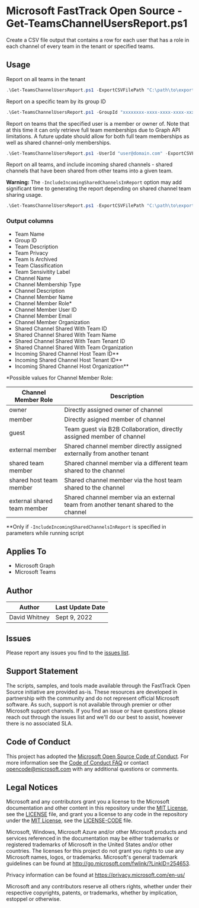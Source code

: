
# Microsoft FastTrack Open Source - Get-TeamsChannelUsersReport.ps1

Create a CSV file output that contains a row for each user that has a role in each channel of every team in the tenant or specified teams.

## Usage

Report on all teams in the tenant

```PowerShell
.\Get-TeamsChannelUsersReport.ps1 -ExportCSVFilePath "C:\path\to\export.csv"
```

Report on a specific team by its group ID

```PowerShell
.\Get-TeamsChannelUsersReport.ps1 -GroupId "xxxxxxxx-xxxx-xxxx-xxxx-xxxxxxxxxxxx" -ExportCSVFilePath "C:\path\to\export.csv"
```

Report on teams that the specified user is a member or owner of. Note that at this time it can only retrieve full team memberships due to Graph API limitations. A future update should allow for both full team memberships as well as shared channel-only memberships.

```PowerShell
.\Get-TeamsChannelUsersReport.ps1 -UserId "user@domain.com" -ExportCSVFilePath "C:\path\to\export.csv"
```

Report on all teams, and include incoming shared channels - shared channels that have been shared from other teams into a given team.

**Warning:** The `-IncludeIncomingSharedChannelsInReport` option may add significant time to generating the report depending on shared channel team sharing usage.

```PowerShell
.\Get-TeamsChannelUsersReport.ps1 -ExportCSVFilePath "C:\path\to\export.csv" -IncludeIncomingSharedChannelsInReport
```

### Output columns

- Team Name
- Group ID
- Team Description
- Team Privacy
- Team Is Archived
- Team Classification
- Team Sensivitity Label
- Channel Name
- Channel Membership Type
- Channel Description
- Channel Member Name
- Channel Member Role*
- Channel Member User ID
- Channel Member Email
- Channel Member Organization
- Shared Channel Shared With Team ID
- Shared Channel Shared With Team Name
- Shared Channel Shared With Team Tenant ID
- Shared Channel Shared With Team Organization
- Incoming Shared Channel Host Team ID**
- Incoming Shared Channel Host Tenant ID**
- Incoming Shared Channel Host Organization**

\*Possible values for Channel Member Role:

|Channel Member Role|Description|
|----|----
|owner|Directly assigned owner of channel|
|member|Directly asigned member of channel|
|guest|Team guest via B2B Collaboration, directly assigned member of channel|
|external member|Shared channel member directly assigned externally from another tenant|
|shared team member|Shared channel member via a different team shared to the channel|
|shared host team member|Shared channel member via the host team shared to the channel|
|external shared team member|Shared channel member via an external team from another tenant shared to the channel|

\*\*Only if `-IncludeIncomingSharedChannelsInReport` is specified in parameters while running script

## Applies To

- Microsoft Graph
- Microsoft Teams

## Author

|Author|Last Update Date
|----|--------------------------
|David Whitney|Sept 9, 2022|

## Issues

Please report any issues you find to the [issues list](https://github.com/microsoft/FastTrack/issues).

## Support Statement

The scripts, samples, and tools made available through the FastTrack Open Source initiative are provided as-is. These resources are developed in partnership with the community and do not represent official Microsoft software. As such, support is not available through premier or other Microsoft support channels. If you find an issue or have questions please reach out through the issues list and we'll do our best to assist, however there is no associated SLA.

## Code of Conduct

This project has adopted the [Microsoft Open Source Code of Conduct](https://opensource.microsoft.com/codeofconduct/).
For more information see the [Code of Conduct FAQ](https://opensource.microsoft.com/codeofconduct/faq/) or
contact [opencode@microsoft.com](mailto:opencode@microsoft.com) with any additional questions or comments.

## Legal Notices

Microsoft and any contributors grant you a license to the Microsoft documentation and other content in this repository under the [MIT License](https://opensource.org/licenses/MIT), see the [LICENSE](LICENSE) file, and grant you a license to any code in the repository under the [MIT License](https://opensource.org/licenses/MIT), see the [LICENSE-CODE](LICENSE-CODE) file.

Microsoft, Windows, Microsoft Azure and/or other Microsoft products and services referenced in the documentation may be either trademarks or registered trademarks of Microsoft in the United States and/or other countries. The licenses for this project do not grant you rights to use any Microsoft names, logos, or trademarks. Microsoft's general trademark guidelines can be found at http://go.microsoft.com/fwlink/?LinkID=254653.

Privacy information can be found at https://privacy.microsoft.com/en-us/

Microsoft and any contributors reserve all others rights, whether under their respective copyrights, patents,
or trademarks, whether by implication, estoppel or otherwise.
